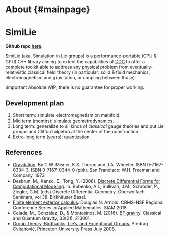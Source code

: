 # About {#mainpage}
<!--
SPDX-FileCopyrightText: 2024 Baptiste Legouix
SPDX-License-Identifier: GPL-3.0-or-later
-->

# SimiLie
**Github repo [here](https://github.com/blegouix/similie).**

SimiLie (aka. Simulation in Lie groups) is a performance-portable (CPU & GPU) C++ library aiming to extent the capabilities of [DDC](https://github.com/CExA-project/ddc) to offer a complete toolkit able to address any physical problem from eventually-relativistic classical field theory (in particular: solid & fluid mechanics, electromagnetism and gravitation, or coupling between those).

\important Absolute WIP, there is no guarantee for proper working.

## Development plan

1. Short term: simulate electromagnetism on manifold.
2. Mid term (months): simulate geometrodynamics.
3. Long term: generalize to all kinds of *classical* gauge theories and put Lie groups and Clifford algebra at the center of the construction.
4. Extra-long term (years): quantization.

## References

- [Gravitation](https://ui.adsabs.harvard.edu/abs/1973grav.book.....M/abstract). By C.W. Misner, K.S. Thorne and J.A. Wheeler. ISBN 0-7167-0334-3, ISBN 0-7167-0344-0 (pbk). San Francisco: W.H. Freeman and Company, 1973
- Desbrun, M., Kanso, E., Tong, Y. (2008). [Discrete Differential Forms for Computational Modeling](https://link.springer.com/chapter/10.1007/978-3-7643-8621-4_16). In: Bobenko, A.I., Sullivan, J.M., Schröder, P., Ziegler, G.M. (eds) Discrete Differential Geometry. Oberwolfach Seminars, vol 38. Birkhäuser Basel.
- [Finite element exterior calculus](https://doi.org/10.1137/1.9781611975543). Douglas N. Arnold. CBMS-NSF Regional Conference Series in Applied Mathematics. SIAM 2018.
- Celada, M., González, D., & Montesinos, M. (2016). [BF gravity](https://arxiv.org/abs/1610.02020). Classical and Quantum Gravity, 33(21), 213001.
- [Group Theory, Birdtracks, Lie’s, and Exceptional Groups](https://birdtracks.eu/), Predrag Cvitanović, Princeton University Press July 2008.
